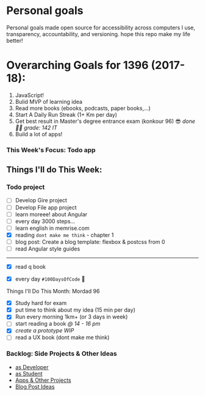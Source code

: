 # Personal goals
Personal goals made open source for accessibility across computers I use, transparency, accountability, and versioning. hope this repo make my life better!

# Overarching Goals for 1396 (2017-18):

1. JavaScript!
2. ‌Bulid MVP of learning idea
3. Read more books (ebooks, podcasts, paper books,...)
4. Start A Daily Run Streak (1+ Km per day)
5. Get best result in Master's degree entrance exam  (konkour 96) 😎 _done 🎉🎊 grade: 142 IT_
6. Build a lot of apps!

### This Week's Focus:  **Todo app**
## Things I'll do This Week: 

### Todo project 


- [ ] Develop Gire project
- [ ] Develop File app project
- [ ] learn moreee! about Angular
- [ ] every day 3000 steps...
- [ ] learn english in memrise.com
- [x]  reading `dont make me think` - chapter 1
- [ ]  blog post: Create a blog template: flexbox & postcss from 0
- [ ] read Angular style guides
---

- [x] read q book
- [x] every day `#100DaysOfCode` 💪


Things I'll Do This Month: Mordad 96

- [x] Study hard for exam
- [x] put time to think about my idea (15 min per day)
- [x] Run every morning 1km+ (or 3 days in week)
- [ ] start reading a book _@ 14 - 16 pm_
- [x] _create a prototype *WIP*_
- [ ] read a UX book (dont make me think)

### Backlog: Side Projects & Other Ideas
- [as Developer](https://github.com/mmdsharifi/personal-goals/blob/master/asDveloper.md)
- [as Student](https://github.com/mmdsharifi/personal-goals/blob/master/asStudent.md)
- [Apps & Other Projects](https://github.com/mmdsharifi/personal-goals/blob/master/ideas-and-misc/app-ideas.md)
- [Blog Post Ideas](https://github.com/mmdsharifi/personal-goals/blob/master/ideas-and-misc/blog-ideas.md)

